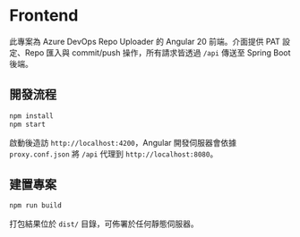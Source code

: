 # Frontend

此專案為 Azure DevOps Repo Uploader 的 Angular 20 前端。介面提供 PAT 設定、Repo 匯入與 commit/push 操作，所有請求皆透過 `/api` 傳送至 Spring Boot 後端。

## 開發流程

```bash
npm install
npm start
```

啟動後造訪 `http://localhost:4200`，Angular 開發伺服器會依據 `proxy.conf.json` 將 `/api` 代理到 `http://localhost:8080`。

## 建置專案

```bash
npm run build
```

打包結果位於 `dist/` 目錄，可佈署於任何靜態伺服器。
